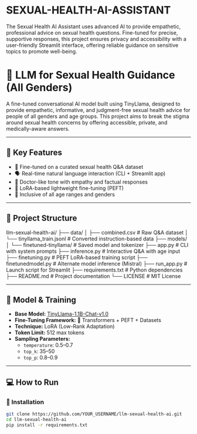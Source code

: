 # SEXUAL-HEALTH-AI-ASSISTANT
The Sexual Health AI Assistant uses advanced AI to provide empathetic, professional advice on sexual health questions. Fine-tuned for precise, supportive responses, this project ensures privacy and accessibility with a user-friendly Streamlit interface, offering reliable guidance on sensitive topics to promote well-being. 

# 🧠 LLM for Sexual Health Guidance (All Genders)

A fine-tuned conversational AI model built using TinyLlama, designed to provide empathetic, informative, and judgment-free sexual health advice for people of all genders and age groups. This project aims to break the stigma around sexual health concerns by offering accessible, private, and medically-aware answers.

---

## 🌟 Key Features

- 🔬 Fine-tuned on a curated sexual health Q&A dataset
- 🗣️ Real-time natural language interaction (CLI + Streamlit app)
- 🧠 Doctor-like tone with empathy and factual responses
- 🔄 LoRA-based lightweight fine-tuning (PEFT)
- 👥 Inclusive of all age ranges and genders

---

## 📂 Project Structure
llm-sexual-health-ai/
├── data/
│ ├── combined.csv # Raw Q&A dataset
│ └── tinyllama_train.jsonl # Converted instruction-based data
├── models/
│ └── finetuned-tinyllama/ # Saved model and tokenizer
├── app.py # CLI with system prompts
├── inference.py # Interactive Q&A with age input
├── finetuning.py # PEFT LoRA-based training script
├── finetunedmodel.py # Alternate model inference (Mistral)
├── run_app.py # Launch script for Streamlit
├── requirements.txt # Python dependencies
├── README.md # Project documentation
└── LICENSE # MIT License

---

## 🧠 Model & Training

- **Base Model:** [TinyLlama-1.1B-Chat-v1.0](https://huggingface.co/TinyLlama/TinyLlama-1.1B-Chat-v1.0)
- **Fine-Tuning Framework:** 🤗 Transformers + PEFT + Datasets
- **Technique:** LoRA (Low-Rank Adaptation)
- **Token Limit:** 512 max tokens
- **Sampling Parameters:**  
  - `temperature`: 0.5–0.7  
  - `top_k`: 35–50  
  - `top_p`: 0.8–0.9

---

## 💻 How to Run

### 🔧 Installation

```bash
git clone https://github.com/YOUR_USERNAME/llm-sexual-health-ai.git
cd llm-sexual-health-ai
pip install -r requirements.txt
